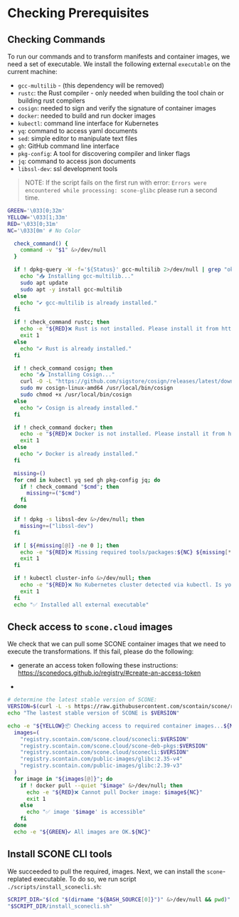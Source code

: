 # Checking Prerequisites

## Checking Commands

To run our commands and to transform manifests and container images,
we need a set of executable. We install the following external `executable` on
the current machine:

- `gcc-multilib` - (this dependency will be removed)
- `rustc`: the Rust compiler - only needed when building the tool chain or building rust compilers
- `cosign`: needed to sign and verify the signature of container images
- `docker`: needed to build and run docker images
- `kubectl`: command line interface for Kubernetes
- `yq`: command to access yaml documents
- `sed`: simple editor to manipulate text files
- `gh`: GitHub command line interface
- `pkg-config`: A tool for discovering compiler and linker flags
- `jq`: command to access json documents
- `libssl-dev`: ssl development tools

> NOTE: If the script fails on the first run with error:
> `Errors were encountered while processing: scone-glibc`
> please run a second time.

```bash
GREEN='\033[0;32m'
YELLOW='\033[1;33m'
RED='\033[0;31m'
NC='\033[0m' # No Color

  check_command() {
    command -v "$1" &>/dev/null
  }

  if ! dpkg-query -W -f='${Status}' gcc-multilib 2>/dev/null | grep "ok installed" &>/dev/null; then
    echo "📥 Installing gcc-multilib..."
    sudo apt update
    sudo apt -y install gcc-multilib
  else
    echo "✔️ gcc-multilib is already installed."
  fi

  if ! check_command rustc; then
    echo -e "${RED}❌ Rust is not installed. Please install it from https://rustup.rs/${NC}"
    exit 1
  else
    echo "✔️ Rust is already installed."
  fi

  if ! check_command cosign; then
    echo "📥 Installing Cosign..."
    curl -O -L "https://github.com/sigstore/cosign/releases/latest/download/cosign-linux-amd64"
    sudo mv cosign-linux-amd64 /usr/local/bin/cosign
    sudo chmod +x /usr/local/bin/cosign
  else
    echo "✔️ Cosign is already installed."
  fi

  if ! check_command docker; then
    echo -e "${RED}❌ Docker is not installed. Please install it from https://docs.docker.com/engine/install/ubuntu/${NC}"
    exit 1
  else
    echo "✔️ Docker is already installed."
  fi

  missing=()
  for cmd in kubectl yq sed gh pkg-config jq; do
    if ! check_command "$cmd"; then
      missing+=("$cmd")
    fi
  done

  if ! dpkg -s libssl-dev &>/dev/null; then
    missing+=("libssl-dev")
  fi

  if [ ${#missing[@]} -ne 0 ]; then
    echo -e "${RED}❌ Missing required tools/packages:${NC} ${missing[*]}"
    exit 1
  fi

  if ! kubectl cluster-info &>/dev/null; then
    echo -e "${RED}❌ No Kubernetes cluster detected via kubectl. Is your cluster running?${NC}"
    exit 1
  fi
  echo "✅ Installed all external executable"
```


## Check access to `scone.cloud` images

We check that we can pull some SCONE container images that we need to execute
the transformations. If this fail, please do the following:

- generate an access token following these instructions: <https://sconedocs.github.io/registry/#create-an-access-token>

- 

```bash
# determine the latest stable version of SCONE:
VERSION=$(curl -L -s https://raw.githubusercontent.com/scontain/scone/refs/heads/main/stable.txt)
echo "The lastest stable version of SCONE is $VERSION"

echo -e "${YELLOW}📦 Checking access to required container images...${NC}"
  images=(
    "registry.scontain.com/scone.cloud/sconecli:$VERSION"
    "registry.scontain.com/scone.cloud/scone-deb-pkgs:$VERSION"
    "registry.scontain.com/scone.cloud/sconecli:$VERSION"
    "registry.scontain.com/public-images/glibc:2.35-v4"
    "registry.scontain.com/public-images/glibc:2.39-v3"
  )
  for image in "${images[@]}"; do
    if ! docker pull --quiet "$image" &>/dev/null; then
      echo -e "${RED}❌ Cannot pull Docker image: $image${NC}"
      exit 1
    else
      echo "✅ image '$image' is accessible"
    fi
  done
  echo -e "${GREEN}✔️ All images are OK.${NC}"
```


## Install SCONE CLI tools

We succeeded to pull the required, images. Next, we can install the `scone`-replated executable. To do so, we run script `./scripts/install_sconecli.sh`:

```bash
SCRIPT_DIR="$(cd "$(dirname "${BASH_SOURCE[0]}")" &>/dev/null && pwd)"
"$SCRIPT_DIR/install_sconecli.sh"
```
